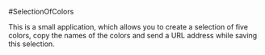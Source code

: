 #SelectionOfColors

This is a small application, which allows you to create a selection of five colors, copy the names of the colors and send a URL address while saving this selection.
